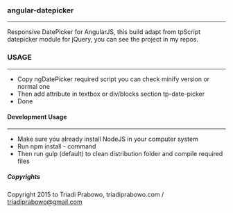 ### angular-datepicker
- - - - - - - - - - - -
Responsive DatePicker for AngularJS, this build adapt from tpScript datepicker module for jQuery, you can see the project in my repos.

### USAGE
- - - - - - - -
* Copy ngDatePicker required script you can check minify version or normal one
* Then add attribute in textbox or div/blocks section tp-date-picker
* Done

#### Development Usage
- - - - - - - - - - - - -
* Make sure you already install NodeJS in your computer system
* Run npm install - command
* Then run gulp (default) to clean distribution folder and compile required files

##### Copyrights
Copyright 2015 to Triadi Prabowo, triadiprabowo.com / triadiprabowo@gmail.com
